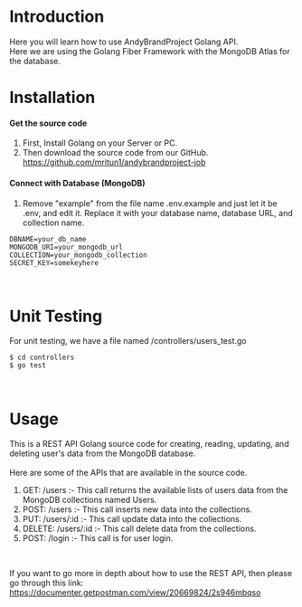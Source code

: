 # Introduction
Here you will learn how to use AndyBrandProject Golang API.
<br/>
Here we are using the Golang Fiber Framework with the MongoDB Atlas for the database.

# Installation
#### Get the source code
1. First, Install Golang on your Server or PC.
2. Then download the source code from our GitHub. https://github.com/mritun1/andybrandproject-job
#### Connect with Database (MongoDB)
1. Remove "example" from the file name .env.example and just let it be .env, and edit it. Replace it with your database name, database URL, and collection name.
```
DBNAME=your_db_name
MONGODB_URI=your_mongodb_url
COLLECTION=your_mongodb_collection
SECRET_KEY=somekeyhere
```
<br/>

# Unit Testing

For unit testing, we have a file named /controllers/users_test.go
<br/>
```
$ cd controllers
$ go test
```

<br/>

# Usage
This is a REST API Golang source code for creating, reading, updating, and deleting user's data from the MongoDB database.
<br/><br/>
Here are some of the APIs that are available in the source code.
<br/>
1. GET: /users :- This call returns the available lists of users data from the MongoDB collections named Users.
2. POST: /users :- This call inserts new data into the collections.
3. PUT: /users/:id :- This call update data into the collections.
4. DELETE: /users/:id :- This call delete data from the collections.
5. POST: /login :- This call is for user login.
<br/>

If you want to go more in depth about how to use the REST API, then please go through this link: https://documenter.getpostman.com/view/20669824/2s946mbqso 
